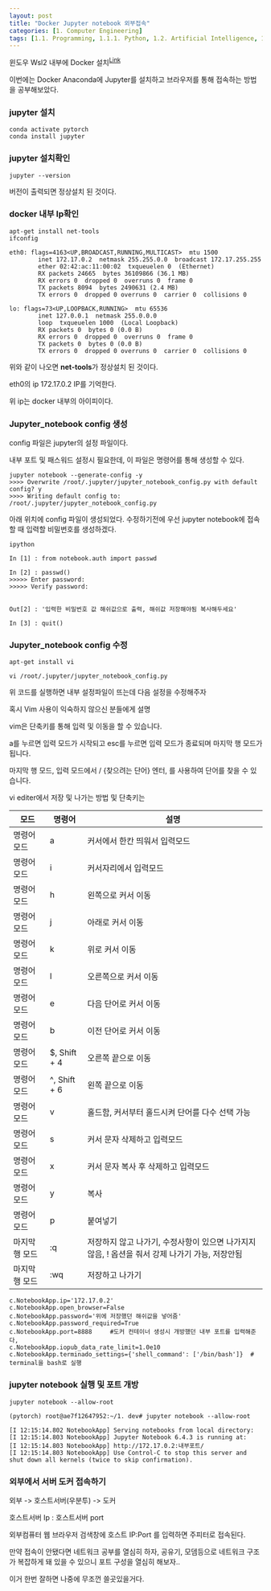```yaml
---
layout: post
title: "Docker Jupyter notebook 외부접속"
categories: [1. Computer Engineering]
tags: [1.1. Programming, 1.1.1. Python, 1.2. Artificial Intelligence, 1.4. OS, 1.4.1. Linux, 1.5. Container, 1.5.1. Docker, a.a. Pytorch, 1.7. Network]
---
```


윈도우 Wsl2 내부에 Docker 설치<sup><a href="https://maizer2.github.io/docker/2022/04/04/Windows-Wsl2-docker-내부에-pytorch,-cuda-설치하기.html">Link</a></sup>

이번에는 Docker Anaconda에 Jupyter를 설치하고 브라우저를 통해 접속하는 방법을 공부해보았다.

### jupyter 설치

```ubuntu
conda activate pytorch
conda install jupyter
```

### jupyter 설치확인

```ubuntu
jupyter --version
```

버전이 출력되면 정상설치 된 것이다.

### docker 내부 Ip확인

```ubuntu
apt-get install net-tools
ifconfig
```

```ubuntu
eth0: flags=4163<UP,BROADCAST,RUNNING,MULTICAST>  mtu 1500
        inet 172.17.0.2  netmask 255.255.0.0  broadcast 172.17.255.255
        ether 02:42:ac:11:00:02  txqueuelen 0  (Ethernet)
        RX packets 24665  bytes 36109866 (36.1 MB)
        RX errors 0  dropped 0  overruns 0  frame 0
        TX packets 8094  bytes 2490631 (2.4 MB)
        TX errors 0  dropped 0 overruns 0  carrier 0  collisions 0

lo: flags=73<UP,LOOPBACK,RUNNING>  mtu 65536
        inet 127.0.0.1  netmask 255.0.0.0
        loop  txqueuelen 1000  (Local Loopback)
        RX packets 0  bytes 0 (0.0 B)
        RX errors 0  dropped 0  overruns 0  frame 0
        TX packets 0  bytes 0 (0.0 B)
        TX errors 0  dropped 0 overruns 0  carrier 0  collisions 0
```
위와 같이 나오면 **net-tools**가 정상설치 된 것이다.

eth0의 ip 172.17.0.2 IP를 기억한다.

위 ip는 docker 내부의 아이피이다.

### Jupyter_notebook config 생성

config 파일은 jupyter의 설정 파일이다.

내부 포트 및 패스워드 설정시 필요한데, 이 파일은 명령어를 통해 생성할 수 있다.

```ubuntu
jupyter notebook --generate-config -y
>>>> Overwrite /root/.jupyter/jupyter_notebook_config.py with default config? y
>>>> Writing default config to: /root/.jupyter/jupyter_notebook_config.py
```

아래 위치에 config 파일이 생성되었다. 수정하기전에 우선 jupyter notebook에 접속할 때 입력할 비밀번호를 생성하겠다.

```ubuntu
ipython
```

```ipython
In [1] : from notebook.auth import passwd

In [2] : passwd()
>>>>> Enter password:
>>>>> Verify password:


Out[2] : '입력한 비밀번호 값 해쉬값으로 출력, 해쉬값 저장해야됨 복사해두세요'

In [3] : quit()
```

### Jupyter_notebook config 수정

```ubuntu
apt-get install vi

vi /root/.jupyter/jupyter_notebook_config.py
```

위 코드를 실행하면 내부 설정파일이 뜨는데 다음 설정을 수정해주자

혹시 Vim 사용이 익숙하지 않으신 분들에게 설명

vim은 단축키를 통해 입력 및 이동을 할 수 있습니다.

a를 누르면 입력 모드가 시작되고 esc를 누르면 입력 모드가 종료되며 마지막 행 모드가 됩니다.

마지막 행 모드, 입력 모드에서 / {찾으려는 단어} 엔터, 를 사용하여 단어를 찾을 수 있습니다.

 vi editer에서 저장 및 나가는 방법 및 단축키는

|모드|명령어|설명|
|---|---|---|
|명령어 모드|a|커서에서 한칸 띄워서 입력모드|
|명령어 모드|i|커서자리에서 입력모드|
|명령어 모드|h|왼쪽으로 커서 이동|
|명령어 모드|j|아래로 커서 이동|
|명령어 모드|k|위로 커서 이동|
|명령어 모드|l|오른쪽으로 커서 이동|
|명령어 모드|e|다음 단어로 커서 이동|
|명령어 모드|b|이전 단어로 커서 이동|
|명령어 모드|$, Shift + 4|오른쪽 끝으로 이동|
|명령어 모드|^, Shift + 6|왼쪽 끝으로 이동|
|명령어 모드|v|홀드함, 커서부터 홀드시켜 단어를 다수 선택 가능|
|명령어 모드|s|커서 문자 삭제하고 입력모드|
|명령어 모드|x|커서 문자 복사 후 삭제하고 입력모드|
|명령어 모드|y|복사|
|명령어 모드|p|붙여넣기|
|마지막 행 모드|:q|저장하지 않고 나가기, 수정사항이 있으면 나가지지 않음, ! 옵션을 줘서 강제 나가기 가능, 저장안됨|
|마지막 행 모드|:wq|저장하고 나가기|


```ubuntu
c.NotebookApp.ip='172.17.0.2'
c.NotebookApp.open_browser=False
c.NotebookApp.password='위에 저장했던 해쉬값을 넣어줌'
c.NotebookApp.password_required=True
c.NotebookApp.port=8888     #도커 컨테이너 생성시 개방했던 내부 포트를 입력해준다, 
c.NotebookApp.iopub_data_rate_limit=1.0e10  
c.NotebookApp.terminado_settings={'shell_command': ['/bin/bash']}  # terminal을 bash로 실행
```

### jupyter notebook 실행 및 포트 개방

```ubuntu
jupyter notebook --allow-root
```


```ubuntu
(pytorch) root@ae7f12647952:~/1. dev# jupyter notebook --allow-root

[I 12:15:14.802 NotebookApp] Serving notebooks from local directory: 
[I 12:15:14.803 NotebookApp] Jupyter Notebook 6.4.3 is running at:
[I 12:15:14.803 NotebookApp] http://172.17.0.2:내부포트/
[I 12:15:14.803 NotebookApp] Use Control-C to stop this server and shut down all kernels (twice to skip confirmation).
```

### 외부에서 서버 도커 접속하기

외부 -> 호스트서버(우분투) -> 도커

호스트서버 Ip : 호스트서버 port

외부컴퓨터 웹 브라우저 검색창에 호스트 IP:Port 를 입력하면 주피터로 접속된다.

만약 접속이 안됐다면 네트워크 공부를 열심히 하자, 공유기, 모뎀등으로 네트워크 구조가 복잡하게 돼 있을 수 있으니 포트 구성을 열심히 해보자..

이거 한번 잘하면 나중에 무조껀 쓸곳있을거다.
